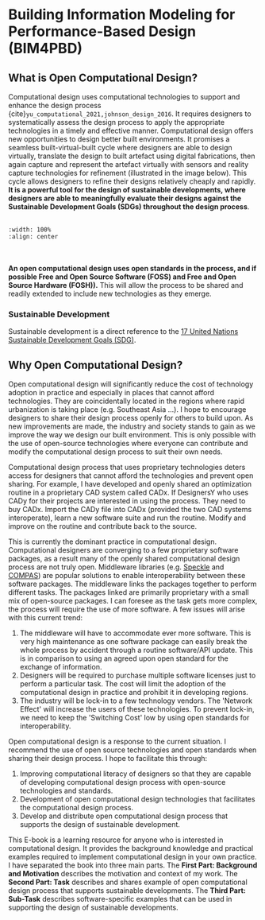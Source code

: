# Building Information Modeling for Performance-Based Design (BIM4PBD)

## What is Open Computational Design?
Computational design uses computational technologies to support and enhance the design process {cite}`yu_computational_2021,johnson_design_2016`. It requires designers to systematically assess the design process to apply the appropriate technologies in a timely and effective manner. Computational design offers new opportunities to design better built environments. It promises a seamless built-virtual-built cycle where designers are able to design virtually, translate the design to built artefact using digital fabrications, then again capture and represent the artefact virtually with sensors and reality capture technologies for refinement (illustrated in the image below). This cycle allows designers to refine their designs relatively cheaply and rapidly. **It is a powerful tool for the design of sustainable developments, where designers are able to meaningfully evaluate their designs against the Sustainable Development Goals (SDGs) throughout the design process**.
<br/><br/>
```{image} ../_static/digi_tech_full.gif
:width: 100%
:align: center
```
<br/><br/>
**An open computational design uses open standards in the process, and if possible Free and Open Source Software (FOSS) and Free and Open Source Hardware (FOSH)).** This will allow the process to be shared and readily extended to include new technologies as they emerge.

### Sustainable Development
Sustainable development is a direct reference to the <a href="https://sdgs.un.org/goals" target="_blank">17 United Nations Sustainable Development Goals (SDG)</a>.

## Why Open Computational Design?
Open computational design will significantly reduce the cost of technology adoption in practice and especially in places that cannot afford technologies. They are coincidentally located in the regions where rapid urbanization is taking place (e.g. Southeast Asia ...). I hope to encourage designers to share their design process openly for others to build upon. As new improvements are made, the industry and society stands to gain as we improve the way we design our built environment. This is only possible with the use of open-source technologies where everyone can contribute and modify the computational design process to suit their own needs.

Computational design process that uses proprietary technologies deters access for designers that cannot afford the technologies and prevent open sharing. For example, I have developed and openly shared an optimization routine in a proprietary CAD system called CADx. If DesignersY who uses CADy for their projects are interested in using the process. They need to buy CADx. Import the CADy file into CADx (provided the two CAD systems interoperate), learn a new software suite and run the routine. Modify and improve on the routine and contribute back to the source.

This is currently the dominant practice in computational design. Computational designers are converging to a few proprietary software packages, as a result many of the openly shared computational design process are not truly open. Middleware libraries (e.g. <a href="https://speckle.systems/" target="_blank">Speckle</a> and <a href="https://compas.dev/index.html" target="_blank">COMPAS</a>) are popular solutions to enable interoperability between these software packages. The middleware links the packages together to perform different tasks. The packages linked are primarily proprietary with a small mix of open-source packages. I can foresee as the task gets more complex, the process will require the use of more software. A few issues will arise with this current trend:

1. The middleware will have to accommodate ever more software. This is very high maintenance as one software package can easily break the whole process by accident through a routine software/API update. This is in comparison to using an agreed upon open standard for the exchange of information.
2. Designers will be required to purchase multiple software licenses just to perform a particular task. The cost will limit the adoption of the computational design in practice and prohibit it in developing regions.
3. The industry will be lock-in to a few technology vendors. The 'Network Effect' will increase the users of these technologies. To prevent lock-in, we need to keep the 'Switching Cost' low by using open standards for interoperability.

Open computational design is a response to the current situation. I recommend the use of open source technologies and open standards when sharing their design process. I hope to facilitate this through:

1. Improving computational literacy of designers so that they are capable of developing computational design process with open-source technologies and standards.
2. Development of open computational design technologies that facilitates the computational design process.
3. Develop and distribute open computational design process that supports the design of sustainable development.

This E-book is a learning resource for anyone who is interested in computational design. It provides the background knowledge and practical examples required to implement computational design in your own practice.  I have separated the book into three main parts. The **First Part: Background and Motivation** describes the motivation and context of my work. The **Second Part: Task** describes and shares example of open computational design process that supports sustainable developments. The **Third Part: Sub-Task** describes software-specific examples that can be used in supporting the design of sustainable developments.
